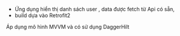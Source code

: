 - Ứng dụng hiển thị danh sách user , data được fetch từ Api có sẵn,
-  build dựa vào Retrofit2

Áp dụng mô hình MVVM và có sử dụng DaggerHilt 
